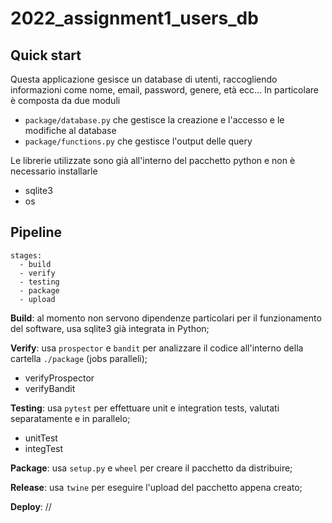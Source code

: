 # 2022_assignment1_users_db


## Quick start

Questa applicazione gesisce un database di utenti, raccogliendo informazioni come nome, email, password, genere, età ecc...
In particolare è composta da due moduli
- ```package/database.py``` che gestisce la creazione e l'accesso e le modifiche al database
- ```package/functions.py``` che gestisce l'output delle query 

Le librerie utilizzate sono già all'interno del pacchetto python e non è necessario installarle
- sqlite3
- os

## Pipeline

```
stages:
  - build
  - verify
  - testing
  - package
  - upload
```

**Build**: al momento non servono dipendenze particolari per il funzionamento del software, usa sqlite3 già integrata in Python;

**Verify**: usa ```prospector``` e ```bandit``` per analizzare il codice all'interno della cartella ```./package``` (jobs paralleli);
- verifyProspector
- verifyBandit

**Testing**: usa ```pytest``` per effettuare unit e integration tests, valutati separatamente e in parallelo;
- unitTest
- integTest

**Package**: usa ```setup.py``` e ```wheel``` per creare il pacchetto da distribuire;

**Release**: usa ```twine``` per eseguire l'upload del pacchetto appena creato;

**Deploy**: //
